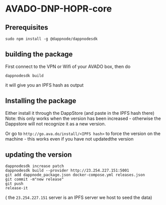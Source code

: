 # AVADO-DNP-HOPR-core

## Prerequisites

`sudo npm install -g @dappnode/dappnodesdk`

## building the package

First connect to the VPN or Wifi of your AVADO box, then do

`dappnodesdk build`

it will give you an IPFS hash as output

## Installing the package

Either install it through the DappStore (and paste in the IPFS hash there)
Note: this only works when the version has been increased - otherwise the Dappstore will not recognize it as a new version.


Or go to `http://go.ava.do/install/<IPFS hash>` to force the version on the machine - this works even if you have not updatedthe version


## updating the version 

```
dappnodesdk increase patch
dappnodesdk build --provider http://23.254.227.151:5001 
git add dappnode_package.json docker-compose.yml releases.json
git commit -m"new release"
git push
release-it
```

( the `23.254.227.151` server is an IPFS server we host to seed the data)

